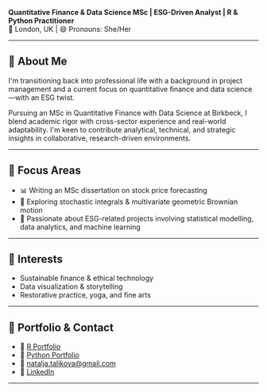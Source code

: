 **Quantitative Finance & Data Science MSc | ESG-Driven Analyst | R & Python Practitioner**  
📍 London, UK | 😄 Pronouns: She/Her  

---

## 👋 About Me

I'm transitioning back into professional life with a background in project management and a current focus on quantitative finance and data science—with an ESG twist.  

Pursuing an MSc in Quantitative Finance with Data Science at Birkbeck, I blend academic rigor with cross-sector experience and real-world adaptability. I'm keen to contribute analytical, technical, and strategic insights in collaborative, research-driven environments.

---

## 🔬 Focus Areas

- 📊 Writing an MSc dissertation on stock price forecasting  
- 🧮 Exploring stochastic integrals & multivariate geometric Brownian motion  
- 🌱 Passionate about ESG-related projects involving statistical modelling, data analytics, and machine learning  

---

## 🎯 Interests

- Sustainable finance & ethical technology  
- Data visualization & storytelling  
- Restorative practice, yoga, and fine arts  

---

## 🔗 Portfolio & Contact

- 📁 [R Portfolio](https://github.com/NataljaTalikova/Statistical-Learning-with-R)  
- 📂 [Python Portfolio](https://github.com/NataljaTalikova/ExponentialPro)  
- 📧 natalja.talikova@gmail.com  
- 🔗 [LinkedIn](https://www.linkedin.com/in/natalia-talikova/)  

---
